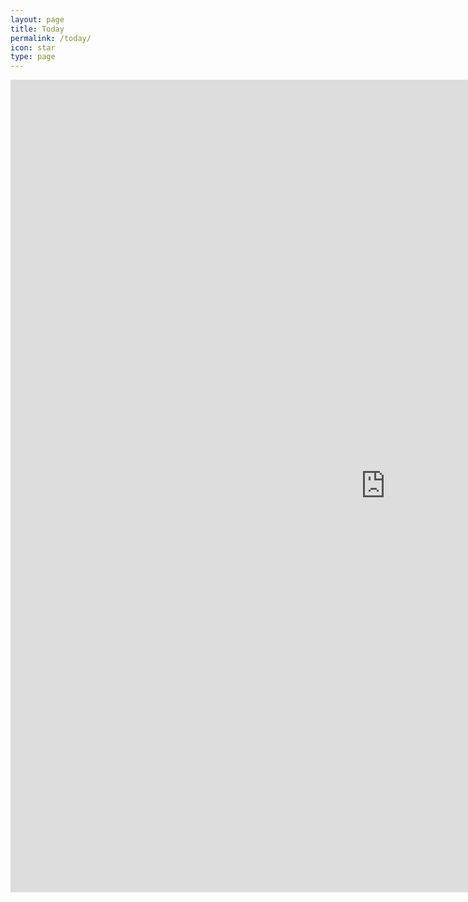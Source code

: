 ```yaml
---
layout: page
title: Today
permalink: /today/
icon: star
type: page
---
```


<iframe frameborder="0" width="1200" height="1300" scrolling="no" src="http://paper.7h365.com/Members/MemberIndex"></iframe>
